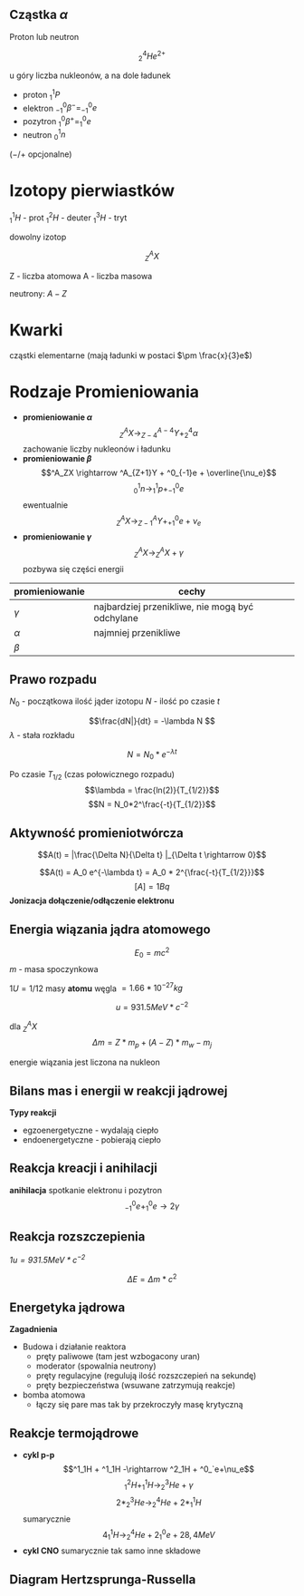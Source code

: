 
## Cząstka $\alpha$

Proton lub neutron 

$$^4_2He^{2+}$$

u góry liczba nukleonów, a na dole ładunek

- proton $^1_1P$
- elektron $^0_{-1}\beta^- = ^0_{-1}e$ 
- pozytron $^0_1\beta^+ = ^0_1e$
- neutron $^1_0n$

($-/+$ opcjonalne)


# Izotopy pierwiastków

$^1_1H$ - prot
$^2_1H$ - deuter
$^3_1H$ - tryt

dowolny izotop

$$^A_ZX$$

Z - liczba atomowa
A - liczba masowa

neutrony: $A-Z$

# Kwarki 

cząstki elementarne (mają ładunki w postaci $\pm \frac{x}{3}e$)

# Rodzaje Promieniowania
- **promieniowanie $\alpha$**
$$^A_ZX \rightarrow ^{A-4}_{Z-4}Y + ^4_2\alpha$$
	zachowanie liczby nukleonów i ładunku
- **promieniowanie $\beta$**
$$^A_ZX \rightarrow ^A_{Z+1}Y + ^0_{-1}e + \overline{\nu_e}$$
$$^1_0n \rightarrow ^1_1p + ^0_{-1}e$$
	ewentualnie
$$^A_ZX \rightarrow ^A_{Z-1}Y + ^0_{+1}e + \nu_e$$
- **promieniowanie $\gamma$**
$$^A_ZX \rightarrow ^A_ZX + \gamma$$
	pozbywa się części energii


| promieniowanie | cechy                                           |
| -------------- | ----------------------------------------------- |
| $\gamma$       | najbardziej przenikliwe, nie mogą być odchylane |
| $\alpha$       | najmniej przenikliwe                            |
| $\beta$        |                                                 |
## Prawo rozpadu

$N_0$ - początkowa ilość jąder izotopu
$N$ - ilość po czasie $t$

$$\frac{dN|}{dt} = -\lambda N $$
$\lambda$ - stała rozkładu

$$N = N_0 * e^{-\lambda t}$$

Po czasie $T_{1/2}$ (czas połowicznego rozpadu)
$$\lambda = \frac{ln(2)}{T_{1/2}}$$
$$N = N_0*2^\frac{-t}{T_{1/2}}$$

## Aktywność promieniotwórcza

$$A(t) = |\frac{\Delta N}{\Delta t} |_{\Delta t \rightarrow 0}$$

$$A(t) = A_0 e^{-\lambda t} = A_0 * 2^{\frac{-t}{T_{1/2}}}$$
$$[A] = 1Bq$$
**Jonizacja dołączenie/odłączenie elektronu**

## Energia wiązania jądra atomowego

 $$E_0= mc^2$$
 $m$ - masa spoczynkowa

$1U = 1/12$ masy **atomu** węgla $= 1.66*10^{-27} kg$

$$u = 931.5 MeV * c^{-2}$$

dla $^A_ZX$
$$\Delta m = Z*m_p + (A-Z)*m_w-m_j$$


energie wiązania jest liczona na nukleon

## Bilans mas i energii w reakcji jądrowej

**Typy reakcji**
- egzoenergetyczne - wydalają ciepło
- endoenergetyczne - pobierają ciepło

## Reakcja kreacji i anihilacji
**anihilacja**
	spotkanie elektronu i pozytron
$$^0_{-1}e + ^0_1e \rightarrow 2\gamma$$
## Reakcja rozszczepienia 

*$1u = 931.5 MeV*c^{-2}$*

$$\Delta E = \Delta m * c^2$$
## Energetyka jądrowa

**Zagadnienia**
- Budowa i działanie reaktora
	- pręty paliwowe (tam jest wzbogacony uran)
	- moderator (spowalnia neutrony)
	- pręty regulacyjne (regulują ilość rozszczepień na sekundę)
	- pręty bezpieczeństwa (wsuwane zatrzymują reakcje)
- bomba atomowa
	- łączy się pare mas tak by przekroczyły masę krytyczną 

## Reakcje termojądrowe
- **cykl p-p**
	$$^1_1H + ^1_1H -\rightarrow ^2_1H + ^0_`e+\nu_e$$
	$$^2_1H + ^1_1H \rightarrow ^3_2He + \gamma$$
	$$2* ^3_2He \rightarrow ^4_2He + 2*^1_1H$$
	sumarycznie
	$$4^1_1H \rightarrow ^4_2He + 2^0_1e + 28,4 MeV$$
- **cykl CNO**
	sumarycznie tak samo inne składowe
	
## Diagram Hertzsprunga-Russella

